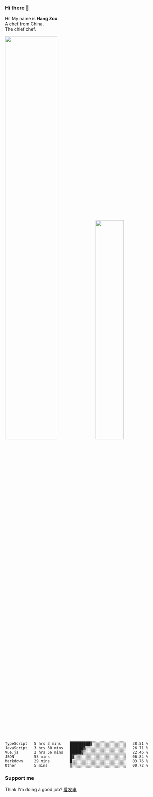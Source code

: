### Hi there 👋

Hi! My name is **Hang Zou**.  
A chef from China.  
The chief chef.

<img align="" width="57.5%" src="https://github-readme-stats.vercel.app/api?username=zouhangwithsweet&hide_title=true&hide_border=true&show_icons=true&include_all_commits=true&line_height=21" /><img align="" width="42.4%" src="https://github-readme-stats.vercel.app/api/top-langs/?username=zouhangwithsweet&hide_title=true&hide_border=true&layout=compact" />

<!--START_SECTION:waka-->

```text
TypeScript   5 hrs 3 mins    █████████▓░░░░░░░░░░░░░░░   38.51 %
JavaScript   3 hrs 30 mins   ██████▓░░░░░░░░░░░░░░░░░░   26.71 %
Vue.js       2 hrs 56 mins   █████▓░░░░░░░░░░░░░░░░░░░   22.46 %
JSON         53 mins         █▓░░░░░░░░░░░░░░░░░░░░░░░   06.84 %
Markdown     29 mins         █░░░░░░░░░░░░░░░░░░░░░░░░   03.76 %
Other        5 mins          ▒░░░░░░░░░░░░░░░░░░░░░░░░   00.72 %
```

<!--END_SECTION:waka-->

### Support me

Think I'm doing a good job? [爱发电](https://afdian.net/@zouhangsweet)
